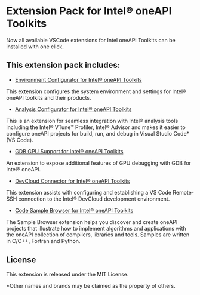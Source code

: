 # Extension Pack for Intel® oneAPI Toolkits

Now all available VSCode extensions for Intel oneAPI Toolkits can be
installed with one click.


## This extension pack includes:
* [Environment Configurator for Intel® oneAPI Toolkits](https://github.com/intel/vscode-oneapi-environment-configurator)

This extension configures the system environment and settings for Intel®
oneAPI toolkits and their products.

* [Analysis Configurator for Intel® oneAPI Toolkits](https://github.com/intel/vscode-oneapi-analysis-configurator)

This is an extension for seamless integration with Intel® analysis tools
including the Intel® VTune™ Profiler, Intel® Advisor and makes it easier to
configure oneAPI projects for build, run, and debug in Visual Studio Code* (VS
Code).

* [GDB GPU Support for Intel® oneAPI Toolkits](https://github.com/intel/vscode-oneapi-gdb-debug)

An extension to expose additional features of GPU debugging with GDB for
Intel® oneAPI.

* [DevCloud Connector for Intel® oneAPI Toolkits](https://github.com/intel/vscode-oneapi-devcloud-connector)

This extension assists with configuring and establishing a VS Code Remote-SSH
connection to the Intel® DevCloud development environment.

* [Code Sample Browser for Intel® oneAPI Toolkits](https://github.com/intel/vscode-sample-browser)

The Sample Browser extension helps you discover and create oneAPI projects
that illustrate how to implement algorithms and applications with the oneAPI
collection of compilers, libraries and tools. Samples are written in C/C++,
Fortran and Python.

## License
This extension is released under the MIT License.

*Other names and brands may be claimed as the property of others.

